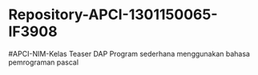 # Repository-APCI-1301150065-IF3908
#APCI-NIM-Kelas
  Teaser DAP 
  Program sederhana menggunakan bahasa pemrograman pascal
